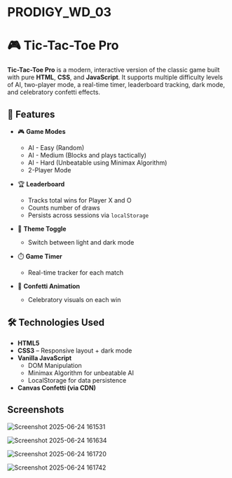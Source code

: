 # PRODIGY_WD_03

# 🎮 Tic-Tac-Toe Pro

**Tic-Tac-Toe Pro** is a modern, interactive version of the classic game built with pure **HTML**, **CSS**, and **JavaScript**. It supports multiple difficulty levels of AI, two-player mode, a real-time timer, leaderboard tracking, dark mode, and celebratory confetti effects.

## 🌟 Features

- 🎮 **Game Modes**
  - AI - Easy (Random)
  - AI - Medium (Blocks and plays tactically)
  - AI - Hard (Unbeatable using Minimax Algorithm)
  - 2-Player Mode

- 🏆 **Leaderboard**
  - Tracks total wins for Player X and O
  - Counts number of draws
  - Persists across sessions via `localStorage`

- 🌙 **Theme Toggle**
  - Switch between light and dark mode

- ⏱️ **Game Timer**
  - Real-time tracker for each match

- 🎉 **Confetti Animation**
  - Celebratory visuals on each win

## 🛠️ Technologies Used

- **HTML5**
- **CSS3** – Responsive layout + dark mode
- **Vanilla JavaScript**
  - DOM Manipulation
  - Minimax Algorithm for unbeatable AI
  - LocalStorage for data persistence
- **Canvas Confetti (via CDN)**

## Screenshots
>
![Screenshot 2025-06-24 161531](https://github.com/user-attachments/assets/0c9663c4-f945-41bb-a350-1a0442748def)

![Screenshot 2025-06-24 161634](https://github.com/user-attachments/assets/0eef8f96-f8a6-40ce-9a6e-db354bf7e835)

![Screenshot 2025-06-24 161720](https://github.com/user-attachments/assets/4185ac31-8213-427e-b017-31dd5324a66e)

![Screenshot 2025-06-24 161742](https://github.com/user-attachments/assets/9abddcbc-0989-47a0-9140-0275e0909cc7)
